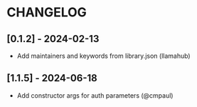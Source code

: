 # CHANGELOG

## [0.1.2] - 2024-02-13

- Add maintainers and keywords from library.json (llamahub)

## [1.1.5] - 2024-06-18

- Add constructor args for auth parameters (@cmpaul)
